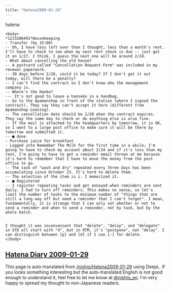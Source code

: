 ```yaml
---
title: "Hatena2009-01-29"
---
```


hatena

```
<body>
*1233206491*Housekeeping
- Transfer (by 15:00)
-- Oh, I have less left over than I thought, less than a month's rent. I'll have to check to see when my next rent check is due -- just got it on 1/27, I think. I guess the next one will be around 2/24.
- What about cancelling the old house?
-- A postcard called "Cancellation Request Form" was included in my renewal paperwork.
-- 30 days before 2/28, could it be today? If I don't get it out today, will there be a penalty?
-- I can't find the contract so I don't know who the management company is.
-- Where's the Hanko?
--- It's not good to leave a hanseko in a handbag.
-- Go to the Apamanshop in front of the station (where I signed the contract). They say they can't accept it here (different from Apamanshop Leasing).
-- The cancellation date should be 2/28 when the contract expires. They say the same day to check or do anything else is also fine.
-- If the mail is attached to the headquarters by tomorrow, it is OK, so I went to a large post office to make sure it will be there by tomorrow and submitted it.
-- ■ done
- Purchase juice for breakfast
- Logged into Remember The Milk for the first time in a while; I'm going to have to check my account about 2/24 and if it's less than my rent, I'm going to have to get a reminder email thrown at me because it's hard to remember that I have to move the money from the post office to go.
-- The task of "wash and dry" repeated every three days has been accumulating since October 23. It's hard to delete them.
-- The selection of the item is i. I memorized it.
-- ■ Registered
-- I register repeating tasks and get annoyed when reminders are sent daily. I had to turn off reminders. This makes no sense, so let's limit the number of tasks to the minimum number of "things that are still a long way off but need a reminder that I can't forget". I mean, fundamentally, it is strange that I can only set whether or not to send a reminder and when to send a reminder, not by task, but by the whole batch.


I thought it was inconvenient that "delete", "delay", and "delegate" in GTD all start with "d", but in RTM, it's "postpone", not "delay". I can distinguish between [p] and [d] if I use [-] for delete.
</body>
```


[Hatena Diary 2009-01-29](https://nishiohirokazu.hatenadiary.org/archive/2009/01/29)
---
This page is auto-translated from [/nishio/Hatena2009-01-29](https://scrapbox.io/nishio/Hatena2009-01-29) using DeepL. If you looks something interesting but the auto-translated English is not good enough to understand it, feel free to let me know at [@nishio_en](https://twitter.com/nishio_en). I'm very happy to spread my thought to non-Japanese readers.